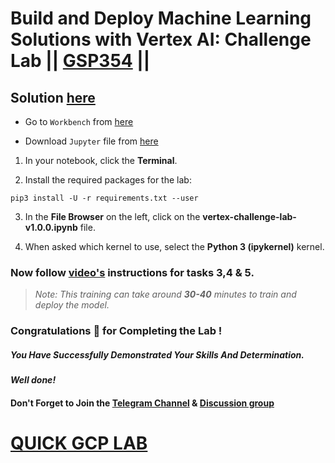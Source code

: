 # Build and Deploy Machine Learning Solutions with Vertex AI: Challenge Lab || [GSP354](https://www.cloudskillsboost.google/focuses/22019?parent=catalog) ||

## Solution [here](https://youtu.be/6jqBe2o6jPM)

* Go to `Workbench` from [here](https://console.cloud.google.com/vertex-ai/workbench?)

* Download `Jupyter` file from [here](https://github.com/QUICK-GCP-LAB/2-Minutes-Labs-Solutions/blob/main/Build%20and%20Deploy%20Machine%20Learning%20Solutions%20with%20Vertex%20AI%20Challenge%20Lab/vertex-challenge-lab-v1.0.0.ipynb)

1. In your notebook, click the **Terminal**.

2. Install the required packages for the lab:
```
pip3 install -U -r requirements.txt --user
```
3. In the **File Browser** on the left, click on the **vertex-challenge-lab-v1.0.0.ipynb** file.

4. When asked which kernel to use, select the **Python 3 (ipykernel)** kernel.

### Now follow [video's](https://youtu.be/6jqBe2o6jPM) instructions for tasks 3,4 & 5.

> *Note: This training can take around **30-40** minutes to train and deploy the model.*

### Congratulations 🎉 for Completing the Lab !

##### *You Have Successfully Demonstrated Your Skills And Determination.*

#### *Well done!*

#### Don't Forget to Join the [Telegram Channel](https://t.me/quickgcplab) & [Discussion group](https://t.me/quickgcplabchats)

# [QUICK GCP LAB](https://www.youtube.com/@quickgcplab)
